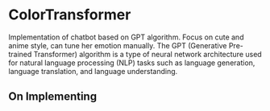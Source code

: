 # ColorTransformer
 Implementation of chatbot based on GPT algorithm. Focus on cute and anime style, can tune her emotion manually. 
 The GPT (Generative Pre-trained Transformer) algorithm is a type of neural network architecture used for natural language processing (NLP) tasks such as language generation, language translation, and language understanding.

On Implementing
--
